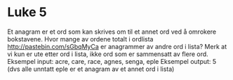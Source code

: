 # Luke 5

Et anagram er et ord som kan skrives om til et annet ord ved å omrokere bokstavene. Hvor mange av ordene totalt i ordlista http://pastebin.com/sGbqMyCa er anagrammer av andre ord i lista?
Merk at vi kun er ute etter ord i lista, ikke ord som er sammensatt av flere ord.
Eksempel input: acre, care, race, agnes, senga, eple
Eksempel output: 5 (dvs alle unntatt eple er et anagram av et annet ord i lista)
